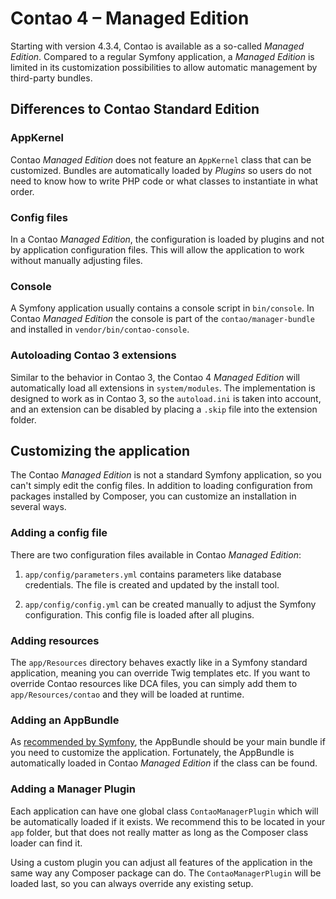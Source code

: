 # Contao 4 – Managed Edition

Starting with version 4.3.4, Contao is available as a so-called
*Managed Edition*. Compared to a regular Symfony application, a 
*Managed Edition* is limited in its customization possibilities to 
allow automatic management by third-party bundles.


## Differences to Contao Standard Edition


### AppKernel

Contao *Managed Edition* does not feature an `AppKernel` class that can be
customized. Bundles are automatically loaded by *Plugins* so users do not need
to know how to write PHP code or what classes to instantiate in what order.


### Config files

In a Contao *Managed Edition*, the configuration is loaded by plugins
and not by application configuration files. This will allow the
application to work without manually adjusting files.


### Console

A Symfony application usually contains a console script in `bin/console`.
In Contao *Managed Edition* the console is part of the
`contao/manager-bundle` and installed in `vendor/bin/contao-console`.


### Autoloading Contao 3 extensions

Similar to the behavior in Contao 3, the Contao 4 *Managed Edition*
will automatically load all extensions in `system/modules`. The
implementation is designed to work as in Contao 3, so the `autoload.ini`
is taken into account, and an extension can be disabled by placing a
`.skip` file into the extension folder.


## Customizing the application

The Contao *Managed Edition* is not a standard Symfony application,
so you can't simply edit the config files. In addition to loading 
configuration from packages installed by Composer, you can customize
an installation in several ways.


### Adding a config file

There are two configuration files available in Contao *Managed Edition*:

1. `app/config/parameters.yml` contains parameters like database
    credentials. The file is created and updated by the install tool.

2. `app/config/config.yml` can be created manually to adjust the
    Symfony configuration. This config file is loaded after all plugins.


### Adding resources

The `app/Resources` directory behaves exactly like in a Symfony standard
application, meaning you can override Twig templates etc. If you want
to override Contao resources like DCA files, you can simply add them
to `app/Resources/contao` and they will be loaded at runtime.


### Adding an AppBundle

As [recommended by Symfony][AppBundle], the AppBundle should be your main 
bundle if you need to customize the application. Fortunately, the
AppBundle is automatically loaded in Contao *Managed Edition* if the
class can be found.


### Adding a Manager Plugin

Each application can have one global class `ContaoManagerPlugin` which
will be automatically loaded if it exists. We recommend this to be
located in your `app` folder, but that does not really matter as long
as the Composer class loader can find it.

Using a custom plugin you can adjust all features of the application
in the same way any Composer package can do. The `ContaoManagerPlugin`
will be loaded last, so you can always override any existing setup.



[AppBundle]: http://symfony.com/doc/current/best_practices/business-logic.html
